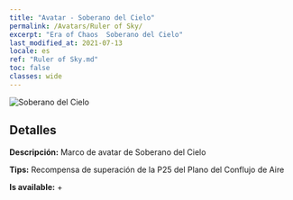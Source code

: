 ```yaml
---
title: "Avatar - Soberano del Cielo"
permalink: /Avatars/Ruler of Sky/
excerpt: "Era of Chaos  Soberano del Cielo"
last_modified_at: 2021-07-13
locale: es
ref: "Ruler of Sky.md"
toc: false
classes: wide
---
```

 ![Soberano del Cielo](/images/a/avatarFrame_41.png)

## Detalles

 **Descripción:** Marco de avatar de Soberano del Cielo 

 **Tips:** Recompensa de superación de la P25 del Plano del Conflujo de Aire 

 **Is available:**  + 

